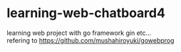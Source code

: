 # learning-web-chatboard4
learning web project with go framework gin etc...<br>
refering to https://github.com/mushahiroyuki/gowebprog<br>